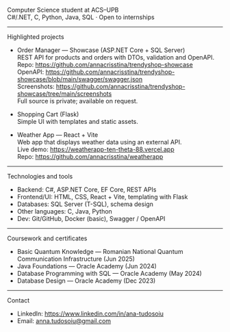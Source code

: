 Computer Science student at ACS–UPB  
C#/.NET, C, Python, Java, SQL · Open to internships

---

Highlighted projects

- Order Manager — Showcase (ASP.NET Core + SQL Server)  
  REST API for products and orders with DTOs, validation and OpenAPI.  
  Repo: <https://github.com/annacrisstina/trendyshop-showcase>  
  OpenAPI: <https://github.com/annacrisstina/trendyshop-showcase/blob/main/swagger/swagger.json>  
  Screenshots: <https://github.com/annacrisstina/trendyshop-showcase/tree/main/screenshots>  
  Full source is private; available on request.

- Shopping Cart (Flask)  
  Simple UI with templates and static assets.

- Weather App — React + Vite  
  Web app that displays weather data using an external API.  
  Live demo: <https://weatherapp-ten-theta-88.vercel.app>  
  Repo: <https://github.com/annacrisstina/weatherapp>

---

Technologies and tools

- Backend: C#, ASP.NET Core, EF Core, REST APIs
- Frontend/UI: HTML, CSS, React + Vite, templating with Flask
- Databases: SQL Server (T-SQL), schema design
- Other languages: C, Java, Python
- Dev: Git/GitHub, Docker (basic), Swagger / OpenAPI

---

Coursework and certificates

- Basic Quantum Knowledge — Romanian National Quantum Communication Infrastructure (Jun 2025)
- Java Foundations — Oracle Academy (Jun 2024)
- Database Programming with SQL — Oracle Academy (May 2024)
- Database Design — Oracle Academy (Dec 2023)

---

Contact

- LinkedIn: <https://www.linkedin.com/in/ana-tudosoiu>
- Email: anna.tudosoiu@gmail.com
